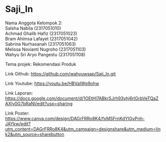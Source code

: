 # Saji_In

Nama Anggota Kelompok 2:   
Salsha Nabila (2317051010)   
Achmad Ghalib Hafiz (2317051023)   
Bram Ahimsa Lafayet (2317051042)   
Sabrina Nurhasanah (2317051063)   
Melissa Novianti Nugroho (2317051103)   
Wahyu Sri Aryo Pangestu (2317051108)   

Tema projek: Rekomendasi Produk

Link Github: https://github.com/wahyuwsap/Saji_In.git

Link Youtube: https://youtu.be/HBVaIWg9ohw

Link Laporan: https://docs.google.com/document/d/1OEtHl7ABkrSJrh93yhj6rlGrbVeTQaZAXly0G7bRaNI/edit?usp=sharing

Link Poster: https://www.canva.com/design/DAGrFRRo8K4/fxMSFrnKdYIGvPnh-JAYkw/edit?utm_content=DAGrFRRo8K4&utm_campaign=designshare&utm_medium=link2&utm_source=sharebutton

